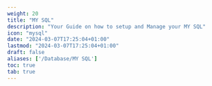 ```yaml
---
weight: 20
title: "MY SQL"
description: "Your Guide on how to setup and Manage your MY SQL"
icon: "mysql"
date: "2024-03-07T17:25:04+01:00"
lastmod: "2024-03-07T17:25:04+01:00"
draft: false
aliases: ['/Database/MY SQL']
toc: true
tab: true
---
```

